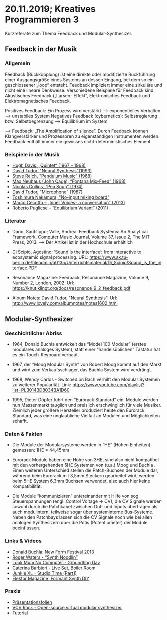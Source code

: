 # 20.11.2019; Kreatives Programmieren 3

Kurzreferate zum Thema Feedback und Modular-Synthesizer.

## Feedback in der Musik

### Allgemein

Feedback (Rückkopplung) ist eine direkte oder modifizierte Rückführung einer Ausgangsgröße eines Systems an dessen Eingang, bei dem so ein geschlossener „loop“ entsteht. Feedback impliziert immer eine zirkuläre und nicht eine lineare Denkweise.
Verschiedene Beispiele für Feedback sind Akustisches Feedback („Larsen- Effekt“, Elektronisches Feedback und Elektromagnetisches Feedback.

Positives Feedback: Ein Prozess wird verstärkt --> exponentielles Verhalten --> unstabiles System 
Negatives Feedback (cybernetics): Selbstregierung bzw. Selbstbegrenzung --> Equilibrium im System 

--> Feedback: „The Amplification of silence”.
Durch Feedback können Klangverstärker und Prozessoren zu eigenständigen Instrumenten werden.
Feedback enthält immer ein gewisses nicht-deterministisches Element.


### Beispiele in der Musik

* [Hugh Davis, „Quintet“ (1967 – 1968)](https://www.youtube.com/watch?v=MkDuM5_RIyc)
* [David Tudor, "Neural Synthesis"(1993)](https://www.youtube.com/watch?v=v5R8r-iTp6M)
* [Steve Reich, "Pendulum Music" (1968)](https://www.youtube.com/watch?v=fU6qDeJPT-w)
* [Max Neuhaus (John Cage), “Fontana Mix-Feed” (1968)](https://www.youtube.com/watch?v=81mEr9SdM2E)
* [Nicolas Collins, “Pea Soup” (1974)](https://www.youtube.com/watch?v=W7f5Iha7JyQ)
* [David Tudor, "Microphone" (1987)](https://www.youtube.com/watch?v=CgN_lsxUWTk)
* [Toshimura Nakamura, "No-input mixing board"](https://www.youtube.com/watch?v=qTi0hom6r44)
* [Marco Cecotto – „Inner Voices- a conversation” (2013)](https://vimeo.com/62904221)
* [Roberto Pugliese – “Equilibrium Variant” (2011)](https://vimeo.com/25131483
)

### Literatur

* Dario, Sanfilippo; Valle, Andrea: Feedback Systems: An Analytical Framework, Computer Music Journal, Volume 37, Issue 2, The MIT Press, 2013. --> Der Artikel ist in der Hochschule erhältlich

* Di Scipio, Agostino: ‘Sound is the interface’: from interactive to ecosystemic signal processing. URL: https://www.ak.tu-berlin.de/fileadmin/a0135/Unterrichtsmaterial/Di_Scipio/Sound_is_the_interface.PDF

* Resonance Magazine: Feedback, Resonance Magazine, Volume 9, Number 2, London, 2002. Url: https://knut.klingt.org/docs/resonance_9_2_feedback.pdf

* Album Notes: David Tudor, "Neural Synthesis". Url:
http://www.lovely.com/albumnotes/notes1602.html

## Modular-Synthesizer

### Geschichtlicher Abriss

* 1964, Donald Buchla entwickelt das “Model 100 Modular” (erstes modulares analoges System), statt einer “handelsüblichen” Tastatur hat es ein Touch-Keyboard verbaut.
 
* 1967, der “Moog Modular Synth” von Robert Moog kommt auf den Markt und wird zum Verkaufsschlager, das Buchla System wird verdrängt.

* 1968, Wendy Carlos - Switched on Bach verhilft den Modular Systemen zu weiterer Popularität. Link: https://www.youtube.com/playlist?list=PL30143D8034BA1D60

* 1995, Dieter Döpfer führt den “Eurorack Standard” ein. Module werden nun Massenmarkt tauglich und preislich erschwinglich für viele Musiker. Ziemlich jeder größere Hersteller produziert heute den Eurorack Standard, was eine unglaubliche Vielfalt an Modulen und Möglichkeiten schafft.

### Daten & Fakten

* Die Module der Modularsysteme werden in “HE” (Höhen Einheiten) gemessen: 1HE = 44,45mm

* Eurorack Module haben eine Höhe von 3HE, sind also nicht kompatibel mit den vorhergehenden 5HE Systemen von (u.a.) Moog und Buchla . Einen weiteren Unterschied stellen die Patch-Buchsen der Module dar,  während beim Eurorack mit 3,5mm Steckern gearbeitet wird, werden beim 5HE System 6,3mm Buchsen verwendet, also auch hier keine Kompatibilität. 

* Die Module “kommunizieren” untereinander mit Hilfe von sog. Steuerspannungen (engl. Control Voltage -> CV), die CV Signale werden sowohl durch die Patchkabel zwischen Out- und Inputs übertragen als auch modulintern, teilweise sogar über systeminterne Bus-Systeme. Neben den Patchbays lassen sich die CV Signale noch wie bei allen analogen Synthesizern über die Potis (Potentiometer) der Module beeinflussen.

### Links & Videos

* [Donald Buchla: New Form Festival 2013](https://www.youtube.com/watch?v=oy8ETnNuW6I)
* [Roger Waters - “Synth Noodlin”](https://www.youtube.com/watch?v=fV3cL3hP2aQ)
* [Look Mum No Computer - Groundhog Day](https://www.youtube.com/watch?v=5i_Ckyc6g8Y)
* [Caterina Barbieri - Live Set,  Boiler Room](https://www.youtube.com/watch?v=W25FTIO42VY)
* [Junkie XL - Studio Time (Part1)](https://www.youtube.com/watch?v=cudr9Y9lEMI)
* [Elektor Magazine,  Formant Synth DIY](http://www.sdiy.org/rfeng/formant.html)


### Praxis 

* [Präsentationsfolien](Modulare%20Synthesizer%20Praxis.pdf)
* [VCV Rack - Open-source virtual modular synthesizer](https://vcvrack.com/)
* [Tutorial](https://www.youtube.com/watch?v=7NunMnOxjtY&t=677s)
